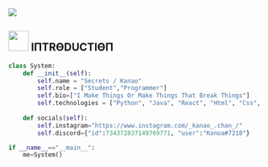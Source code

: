 <img src="https://media.discordapp.net/attachments/817191295050973235/901200563268644864/imageonline-co-roundcorner.png">

## <img height="40" src="https://raw.githubusercontent.com/innng/innng/master/assets/kyubey.gif"/> IПTRӨDUCTIӨП
```python
class System:
    def __init__(self):
        self.name = "Secrets / Kanao"
        self.role = ["Student","Programmer"]
        self.bio=["I Make Things Or Make Things That Break Things"]
        self.technologies = ["Python", "Java", "React", "Html", "Css", "JavaScript", "C"]
        
    def socials(self):
        self.instagram="https://www.instagram.com/_kanao_.chan_/"
        self.discord={"id":734372837149769771, "user":"Konoa#7218"}

if __name__=="__main__":
    me=System()
```
